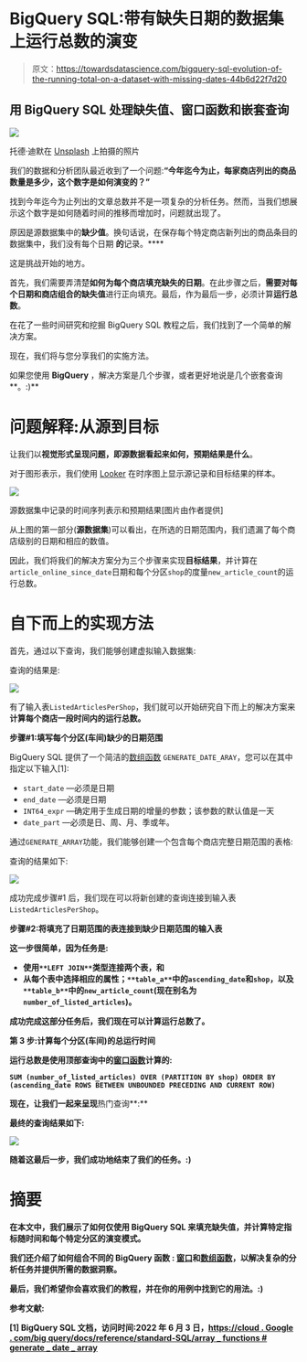 # BigQuery SQL:带有缺失日期的数据集上运行总数的演变

> 原文：<https://towardsdatascience.com/bigquery-sql-evolution-of-the-running-total-on-a-dataset-with-missing-dates-44b6d22f7d20>

## 用 BigQuery SQL 处理缺失值、窗口函数和嵌套查询

![](img/e2cd4c644f1f883e167c7835f854e9d4.png)

托德·迪默在 [Unsplash](https://unsplash.com?utm_source=medium&utm_medium=referral) 上拍摄的照片

我们的数据和分析团队最近收到了一个问题:**“今年迄今为止，每家商店列出的商品数量是多少，这个数字是如何演变的？”**

找到今年迄今为止列出的文章总数并不是一项复杂的分析任务。然而，当我们想展示这个数字是如何随着时间的推移而增加时，问题就出现了。

原因是源数据集中的**缺少值**。换句话说，在保存每个特定商店新列出的商品条目的数据集中，我们没有每个日期 **的**记录。****

这是挑战开始的地方。

首先，我们需要弄清楚**如何为每个商店填充缺失的日期**。在此步骤之后，**需要对每个日期和商店组合的缺失值**进行正向填充。最后，作为最后一步，必须计算**运行总数**。

在花了一些时间研究和挖掘 BigQuery SQL 教程之后，我们找到了一个简单的解决方案。

现在，我们将与您分享我们的实施方法。

如果您使用 **BigQuery** ，解决方案是几个步骤，或者更好地说是几个嵌套查询**。:)**

# **问题解释:从源到目标**

让我们以**视觉形式呈现问题，即源数据看起来如何，预期结果是什么**。

对于图形表示，我们使用 [Looker](https://www.looker.com/) 在时序图上显示源记录和目标结果的样本。

![](img/2d43d0284fae656ae2df644cf9367a81.png)

源数据集中记录的时间序列表示和预期结果[图片由作者提供]

从上图的第一部分(**源数据集**)可以看出，在所选的日期范围内，我们遗漏了每个商店级别的日期和相应的数值。

因此，我们将我们的解决方案分为三个步骤来实现**目标结果**，并计算在`article_online_since_date`日期和每个分区`shop`的度量`new_article_count`的运行总数。

# 自下而上的实现方法

首先，通过以下查询，我们能够创建虚拟输入数据集:

查询的结果是:

![](img/66f1a3402760da15d71536487fe8526e.png)

有了输入表`ListedArticlesPerShop`，我们就可以开始研究自下而上的解决方案来**计算每个商店一段时间内的运行总数。**

**步骤#1:填写每个分区(车间)缺少的日期范围**

BigQuery SQL 提供了一个简洁的[数组函数](https://cloud.google.com/bigquery/docs/reference/standard-sql/array_functions#generate_date_array) `GENERATE_DATE_ARAY`，您可以在其中指定以下输入[1]:

*   `start_date` —必须是日期
*   `end_date` —必须是日期
*   `INT64_expr` —确定用于生成日期的增量的参数；该参数的默认值是一天
*   `date_part` —必须是日、周、月、季或年。

通过`GENERATE_ARRAY`功能，我们能够创建一个包含每个商店完整日期范围的表格:

查询的结果如下:

![](img/2a3840ec9c1492f088c4a1a057486c0b.png)

成功完成步骤#1 后，我们现在可以将新创建的查询连接到输入表`ListedArticlesPerShop`。

**步骤#2:将填充了日期范围的表连接到缺少日期范围的输入表**

**这一步很简单，因为任务是:**

*   **使用`**LEFT JOIN**`类型连接两个表，和**
*   **从每个表中选择相应的属性；`**table_a**`中的`ascending_date`和`shop`，以及`**table_b**`中的`new_article_count`(现在别名为`number_of_listed_articles`)。**

**成功完成这部分任务后，我们现在可以计算运行总数了。**

****第 3 步:计算每个分区(车间)的总运行时间****

**运行总数是使用顶部查询中的[窗口函数](https://cloud.google.com/bigquery/docs/reference/standard-sql/window-function-calls#compute_a_grand_total)计算的:**

**`SUM (number_of_listed_articles) OVER (PARTITION BY shop) ORDER BY (ascending_date ROWS BETWEEN UNBOUNDED PRECEDING AND CURRENT ROW)`**

**现在，让我们一起来呈现**热门查询**:**

**最终的查询结果如下:**

**![](img/36d2edb5aefbc9e7d5b1a0d187624e4d.png)**

**随着这最后一步，我们成功地结束了我们的任务。:)**

# **摘要**

**在本文中，我们展示了如何仅使用 BigQuery SQL 来填充缺失值，并计算特定指标随时间和每个特定分区的演变模式。**

**我们还介绍了如何组合不同的 **BigQuery 函数** : [窗口](https://cloud.google.com/bigquery/docs/reference/standard-sql/array_functions)和[数组函数](https://cloud.google.com/bigquery/docs/reference/standard-sql/array_functions)，以解决复杂的分析任务并提供所需的数据洞察。**

**最后，我们希望你会喜欢我们的教程，并在你的用例中找到它的用法。:)**

****参考文献:****

**[1] BigQuery SQL 文档，访问时间:2022 年 6 月 3 日，[https://cloud . Google . com/big query/docs/reference/standard-SQL/array _ functions # generate _ date _ array](https://cloud.google.com/bigquery/docs/reference/standard-sql/array_functions#generate_date_array)**